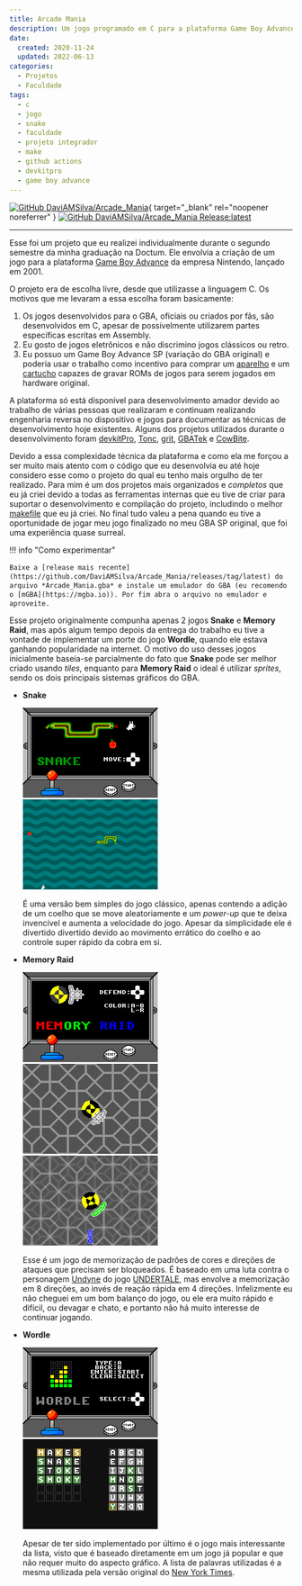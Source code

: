 ```yaml
---
title: Arcade Mania
description: Um jogo programado em C para a plataforma Game Boy Advance
date:
  created: 2020-11-24
  updated: 2022-06-13
categories:
  - Projetos
  - Faculdade
tags:
  - c
  - jogo
  - snake
  - faculdade
  - projeto integrador
  - make
  - github actions
  - devkitpro
  - game boy advance
---
```


[![GitHub DaviAMSilva/Arcade_Mania](https://img.shields.io/badge/github-DaviAMSilva/Arcade__Mania-dddddd?logo=github)](https://github.com/DaviAMSilva/Arcade_Mania){ target="_blank" rel="noopener noreferrer" }
[![GitHub DaviAMSilva/Arcade_Mania Release:latest](https://img.shields.io/github/v/release/DaviAMSilva/Arcade_Mania)](https://github.com/DaviAMSilva/Arcade_Mania/releases/tag/latest)

---

Esse foi um projeto que eu realizei individualmente durante o segundo semestre da minha graduação na Doctum. Ele envolvia a criação de um jogo para a plataforma [Game Boy Advance](https://pt.wikipedia.org/wiki/Game_Boy_Advance) da empresa Nintendo, lançado em 2001.

O projeto era de escolha livre, desde que utilizasse a linguagem C. Os motivos que me levaram a essa escolha foram basicamente:

1. Os jogos desenvolvidos para o GBA, oficiais ou criados por fãs, são desenvolvidos em C, apesar de possivelmente utilizarem partes específicas escritas em Assembly.
2. Eu gosto de jogos eletrônicos e não discrimino jogos clássicos ou retro.
3. Eu possuo um Game Boy Advance SP (variação do GBA original) e poderia usar o trabalho como incentivo para comprar um [aparelho](https://www.gbxcart.com/) e um [cartucho](https://shop.insidegadgets.com/product/gba-32mb-1mbit-flash-save-with-rtc-flash-cart-works-with-pokemon-games/) capazes de gravar ROMs de jogos para serem jogados em hardware original.

A plataforma só está disponível para desenvolvimento amador devido ao trabalho de várias pessoas que realizaram e continuam realizando engenharia reversa no dispositivo e jogos para documentar as técnicas de desenvolvimento hoje existentes. Alguns dos projetos utilizados durante o desenvolvimento foram [devkitPro](https://devkitpro.org/), [Tonc](https://www.coranac.com/tonc/text/toc.htm), [grit](https://www.coranac.com/projects/grit/), [GBATek](http://problemkaputt.de/gbatek.htm) e [CowBite](https://www.cs.rit.edu/~tjh8300/CowBite/CowBiteSpec.htm).

Devido a essa complexidade técnica da plataforma e como ela me forçou a ser muito mais atento com o código que eu desenvolvia eu até hoje considero esse como o projeto do qual eu tenho mais orgulho de ter realizado. Para mim é um dos projetos mais organizados e *completos* que eu já criei devido a todas as ferramentas internas que eu tive de criar para suportar o desenvolvimento e compilação do projeto, includindo o melhor [makefile](https://github.com/DaviAMSilva/Arcade_Mania/blob/master/makefile) que eu já criei. No final tudo valeu a pena quando eu tive a oportunidade de jogar meu jogo finalizado no meu GBA SP original, que foi uma experiência quase surreal.

!!! info "Como experimentar"

    Baixe a [release mais recente](https://github.com/DaviAMSilva/Arcade_Mania/releases/tag/latest) do arquivo *Arcade_Mania.gba* e instale um emulador do GBA (eu recomendo o [mGBA](https://mgba.io)). Por fim abra o arquivo no emulador e aproveite.

Esse projeto originalmente compunha apenas 2 jogos **Snake** e **Memory Raid**, mas após algum tempo depois da entrega do trabalho eu tive a vontade de implementar um porte do jogo **Wordle**, quando ele estava ganhando popularidade na internet. O motivo do uso desses jogos inicialmente baseia-se parcialmente do fato que **Snake** pode ser melhor criado usando *tiles*, enquanto para **Memory Raid** o ideal é utilizar *sprites*, sendo os dois principais sistemas gráficos do GBA.

- **Snake**

    ![Snake Tela Inicial](Snake.png)
    ![Snake Exemplo 1](Snake1.png)

    É uma versão bem simples do jogo clássico, apenas contendo a adição de um coelho que se move aleatoriamente e um *power-up* que te deixa invencível e aumenta a velocidade do jogo. Apesar da simplicidade ele é divertido divertido devido ao movimento errático do coelho e ao controle super rápido da cobra em si.

- **Memory Raid**

    ![MemoryRaid Tela Inicial](MemoryRaid.png)
    ![MemoryRaid Exemplo 1](MemoryRaid1.png)
    ![MemoryRaid Exemplo 2](MemoryRaid2.png)

    Esse é um jogo de memorização de padrões de cores e direções de ataques que precisam ser bloqueados. É baseado em uma luta contra o personagem [Undyne](https://undertale.fandom.com/pt-br/wiki/Undyne) do jogo [UNDERTALE](https://undertale.com/), mas envolve a memorização em 8 direções, ao invés de reação rápida em 4 direções. Infelizmente eu não cheguei em um bom balanço do jogo, ou ele era muito rápido e difícil, ou devagar e chato, e portanto não há muito interesse de continuar jogando.

- **Wordle**

    ![Wordle Tela Inicial](Wordle.png)
    ![Wordle Exemplo 1](Wordle1.png)

    Apesar de ter sido implementado por último é o jogo mais interessante da lista, visto que é baseado diretamente em um jogo já popular e que não requer muito do aspecto gráfico. A lista de palavras utilizadas é a mesma utilizada pela versão original do [New York Times](https://www.nytimes.com/games/wordle/index.html).
